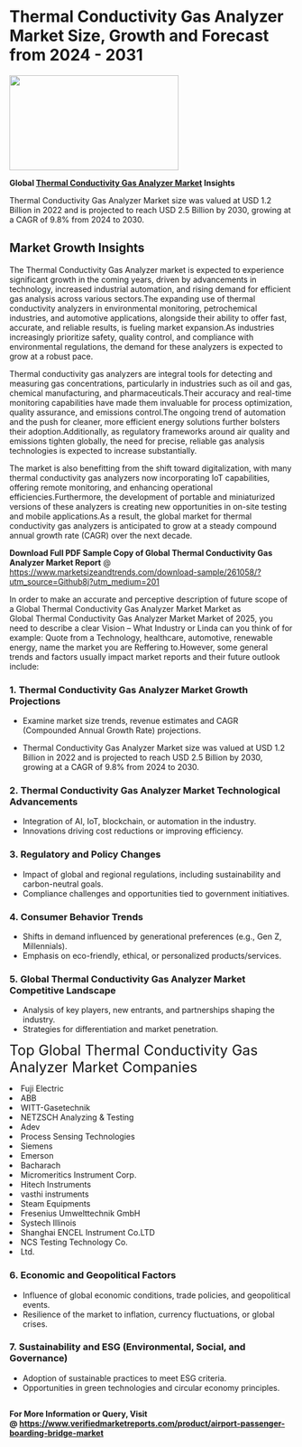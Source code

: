 <H1>Thermal Conductivity Gas Analyzer Market Size, Growth and Forecast from 2024 - 2031</H1><img class="aligncenter size-medium wp-image-584254" src="https://thirdeyenews.in/wp-content/uploads/2024/09/Global-Market-Research-300x168.jpeg" alt="" width="300" height="168" /><p><strong>Global&nbsp;<a href="https://www.marketsizeandtrends.com/download-sample/261058/?utm_source=Github8j?utm_medium=201">Thermal Conductivity Gas Analyzer Market</a> Insights</strong></p><p>Thermal Conductivity Gas Analyzer Market size was valued at USD 1.2 Billion in 2022 and is projected to reach USD 2.5 Billion by 2030, growing at a CAGR of 9.8% from 2024 to 2030.</p><p><h2>Market Growth Insights</h2> <p>The Thermal Conductivity Gas Analyzer market is expected to experience significant growth in the coming years, driven by advancements in technology, increased industrial automation, and rising demand for efficient gas analysis across various sectors.The expanding use of thermal conductivity analyzers in environmental monitoring, petrochemical industries, and automotive applications, alongside their ability to offer fast, accurate, and reliable results, is fueling market expansion.As industries increasingly prioritize safety, quality control, and compliance with environmental regulations, the demand for these analyzers is expected to grow at a robust pace.</p> <p>Thermal conductivity gas analyzers are integral tools for detecting and measuring gas concentrations, particularly in industries such as oil and gas, chemical manufacturing, and pharmaceuticals.Their accuracy and real-time monitoring capabilities have made them invaluable for process optimization, quality assurance, and emissions control.The ongoing trend of automation and the push for cleaner, more efficient energy solutions further bolsters their adoption.Additionally, as regulatory frameworks around air quality and emissions tighten globally, the need for precise, reliable gas analysis technologies is expected to increase substantially.</p> <p>The market is also benefitting from the shift toward digitalization, with many thermal conductivity gas analyzers now incorporating IoT capabilities, offering remote monitoring, and enhancing operational efficiencies.Furthermore, the development of portable and miniaturized versions of these analyzers is creating new opportunities in on-site testing and mobile applications.As a result, the global market for thermal conductivity gas analyzers is anticipated to grow at a steady compound annual growth rate (CAGR) over the next decade.</p> <p><span class=""><strong>Download Full PDF Sample Copy of Global Thermal Conductivity Gas Analyzer Market Report</strong> @ <a href="https://www.marketsizeandtrends.com/download-sample/261058/?utm_source=Github8j?utm_medium=201" target="_blank">https://www.marketsizeandtrends.com/download-sample/261058/?utm_source=Github8j?utm_medium=201</a></span></p><p>In order to make an accurate and perceptive description of future scope of a Global&nbsp;Thermal Conductivity Gas Analyzer Market Market as Global&nbsp;Thermal Conductivity Gas Analyzer Market Market of 2025, you need to describe a clear Vision &ndash; What Industry or Linda can you think of for example: Quote from a Technology, healthcare, automotive, renewable energy, name the market you are Reffering to.However, some general trends and factors usually impact market reports and their future outlook include:</p><h3>1.&nbsp;<strong>Thermal Conductivity Gas Analyzer Market Growth Projections</strong></h3><ul><li>Examine market size trends, revenue estimates and CAGR (Compounded Annual Growth Rate) projections.</li><li><p>Thermal Conductivity Gas Analyzer Market size was valued at USD 1.2 Billion in 2022 and is projected to reach USD 2.5 Billion by 2030, growing at a CAGR of 9.8% from 2024 to 2030.</p></li></ul><h3>2.&nbsp;<strong>Thermal Conductivity Gas Analyzer Market Technological Advancements</strong></h3><ul><li>Integration of AI, IoT, blockchain, or automation in the industry.</li><li>Innovations driving cost reductions or improving efficiency.</li></ul><h3>3.&nbsp;<strong>Regulatory and Policy Changes</strong></h3><ul><li>Impact of global and regional regulations, including sustainability and carbon-neutral goals.</li><li>Compliance challenges and opportunities tied to government initiatives.</li></ul><h3>4.&nbsp;<strong>Consumer Behavior Trends</strong></h3><ul><li>Shifts in demand influenced by generational preferences (e.g., Gen Z, Millennials).</li><li>Emphasis on eco-friendly, ethical, or personalized products/services.</li></ul><h3>5.&nbsp;<strong>Global Thermal Conductivity Gas Analyzer Market Competitive Landscape</strong></h3><ul><li>Analysis of key players, new entrants, and partnerships shaping the industry.</li><li>Strategies for differentiation and market penetration.</li></ul><p data-pm-slice="1 1 []"><span style="color: inherit; font-family: inherit; font-size: 25px;">Top Global Thermal Conductivity Gas Analyzer Market Companies</span></p><div class="" data-test-id=""><p><li>Fuji Electric</li><li> ABB</li><li> WITT-Gasetechnik</li><li> NETZSCH Analyzing & Testing</li><li> Adev</li><li> Process Sensing Technologies</li><li> Siemens</li><li> Emerson</li><li> Bacharach</li><li> Micromeritics Instrument Corp.</li><li> Hitech Instruments</li><li> vasthi instruments</li><li> Steam Equipments</li><li> Fresenius Umwelttechnik GmbH</li><li> Systech Illinois</li><li> Shanghai ENCEL Instrument Co.LTD</li><li> NCS Testing Technology Co.</li><li> Ltd.</li></p></div><h3>6.&nbsp;<strong>Economic and Geopolitical Factors</strong></h3><ul><li>Influence of global economic conditions, trade policies, and geopolitical events.</li><li>Resilience of the market to inflation, currency fluctuations, or global crises.</li></ul><h3>7.&nbsp;<strong>Sustainability and ESG (Environmental, Social, and Governance)</strong></h3><ul><li>Adoption of sustainable practices to meet ESG criteria.</li><li>Opportunities in green technologies and circular economy principles.</li></ul><h2><strong style="font-size: 14px;">For More Information or Query, Visit @&nbsp;</strong><a style="background-color: #ffffff; font-size: 14px;" href="https://www.marketsizeandtrends.com/report/thermal-conductivity-gas-analyzer-market/" target="_blank">https://www.verifiedmarketreports.com/product/airport-passenger-boarding-bridge-market</a></h2>